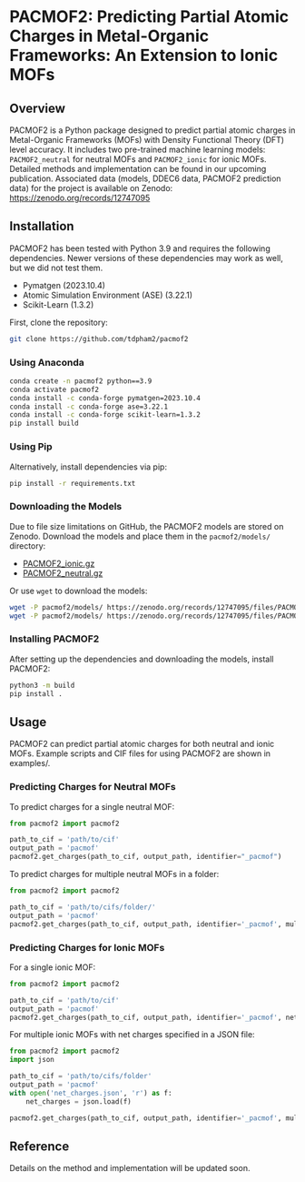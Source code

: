 # PACMOF2: Predicting Partial Atomic Charges in Metal-Organic Frameworks: An Extension to Ionic MOFs

## Overview
PACMOF2 is a Python package designed to predict partial atomic charges in Metal-Organic Frameworks (MOFs) with Density Functional Theory (DFT) level accuracy. It includes two pre-trained machine learning models: `PACMOF2_neutral` for neutral MOFs and `PACMOF2_ionic` for ionic MOFs. Detailed methods and implementation can be found in our upcoming publication.
Associated data (models, DDEC6 data, PACMOF2 prediction data) for the project is available on Zenodo: https://zenodo.org/records/12747095

## Installation
PACMOF2 has been tested with Python 3.9 and requires the following dependencies. Newer versions of these dependencies may work as well, but we did not test them.

- Pymatgen (2023.10.4)
- Atomic Simulation Environment (ASE) (3.22.1)
- Scikit-Learn (1.3.2)

First, clone the repository:
```bash
git clone https://github.com/tdpham2/pacmof2
```

### Using Anaconda

```bash
conda create -n pacmof2 python==3.9
conda activate pacmof2
conda install -c conda-forge pymatgen=2023.10.4
conda install -c conda-forge ase=3.22.1
conda install -c conda-forge scikit-learn=1.3.2
pip install build
```

### Using Pip
Alternatively, install dependencies via pip:

```bash
pip install -r requirements.txt
```

### Downloading the Models
Due to file size limitations on GitHub, the PACMOF2 models are stored on Zenodo. Download the models and place them in the `pacmof2/models/` directory:

- [PACMOF2_ionic.gz](https://zenodo.org/records/12747095/files/PACMOF2_ionic.gz)
- [PACMOF2_neutral.gz](https://zenodo.org/records/12747095/files/PACMOF2_neutral.gz)

Or use `wget` to download the models:

```bash
wget -P pacmof2/models/ https://zenodo.org/records/12747095/files/PACMOF2_ionic.gz
wget -P pacmof2/models/ https://zenodo.org/records/12747095/files/PACMOF2_neutral.gz
```

### Installing PACMOF2
After setting up the dependencies and downloading the models, install PACMOF2:

```bash
python3 -m build
pip install .
```

## Usage
PACMOF2 can predict partial atomic charges for both neutral and ionic MOFs. Example scripts and CIF files for using PACMOF2 are shown in examples/.

### Predicting Charges for Neutral MOFs
To predict charges for a single neutral MOF:

```python
from pacmof2 import pacmof2

path_to_cif = 'path/to/cif'
output_path = 'pacmof'
pacmof2.get_charges(path_to_cif, output_path, identifier="_pacmof")
```

To predict charges for multiple neutral MOFs in a folder:

```python
from pacmof2 import pacmof2

path_to_cif = 'path/to/cifs/folder/'
output_path = 'pacmof'
pacmof2.get_charges(path_to_cif, output_path, identifier='_pacmof', multiple_cifs=True)
```

### Predicting Charges for Ionic MOFs
For a single ionic MOF:

```python
from pacmof2 import pacmof2

path_to_cif = 'path/to/cif'
output_path = 'pacmof'
pacmof2.get_charges(path_to_cif, output_path, identifier='_pacmof', net_charge=-2)
```

For multiple ionic MOFs with net charges specified in a JSON file:

```python
from pacmof2 import pacmof2
import json

path_to_cif = 'path/to/cifs/folder'
output_path = 'pacmof'
with open('net_charges.json', 'r') as f:
    net_charges = json.load(f)

pacmof2.get_charges(path_to_cif, output_path, identifier='_pacmof', multiple_cifs=True, net_charge=net_charges)
```

## Reference
Details on the method and implementation will be updated soon.
